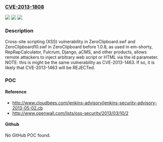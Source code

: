 ### [CVE-2013-1808](https://cve.mitre.org/cgi-bin/cvename.cgi?name=CVE-2013-1808)
![](https://img.shields.io/static/v1?label=Product&message=n%2Fa&color=blue)
![](https://img.shields.io/static/v1?label=Version&message=n%2Fa&color=blue)
![](https://img.shields.io/static/v1?label=Vulnerability&message=n%2Fa&color=brighgreen)

### Description

Cross-site scripting (XSS) vulnerability in ZeroClipboard.swf and ZeroClipboard10.swf in ZeroClipboard before 1.0.8, as used in em-shorty, RepRapCalculator, Fulcrum, Django, aCMS, and other products, allows remote attackers to inject arbitrary web script or HTML via the id parameter.  NOTE: this is might be the same vulnerability as CVE-2013-1463. If so, it is likely that CVE-2013-1463 will be REJECTed.

### POC

#### Reference
- http://www.cloudbees.com/jenkins-advisory/jenkins-security-advisory-2013-05-02.cb
- http://www.openwall.com/lists/oss-security/2013/03/10/2

#### Github
No GitHub POC found.

